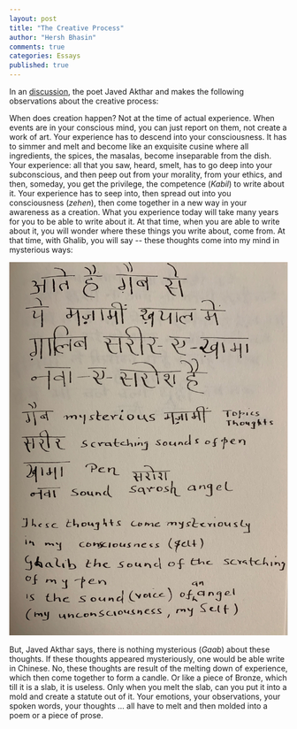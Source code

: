 ```yaml
---
layout: post
title: "The Creative Process"
author: "Hersh Bhasin"
comments: true
categories: Essays
published: true
---
```




In an [discussion](https://youtu.be/PyVQQBXeXLk), the poet Javed Akthar and makes the following observations about the creative process:

When does creation happen? Not at the time of actual experience. When events are in your conscious mind, you can just report on them, not create a work of art. Your experience has to descend  into your consciousness. It has to simmer and melt and become like an exquisite  cusine where all ingredients, the spices, the masalas, become inseparable from the dish. Your experience: all that you saw, heard, smelt, has to go deep into your subconscious, and then peep out from your morality, from your ethics, and then, someday, you get the privilege, the competence  (*Kabil*) to write about it. Your experience has to seep into, then spread out into you consciousness (*zehen*), then come together in a new way in your awareness as a creation. What you experience today will take many years for you to be able to write about it. At that time, when you are able to write about it, you will wonder where these things you write about, come from. At that time, with Ghalib, you will say -- these thoughts come into my mind in mysterious ways:

![ghalib-thoughts](../assets/ghalib-thoughts.jpg)

But, Javed Akthar says, there is nothing mysterious (*Gaab*) about these thoughts. If these thoughts appeared mysteriously, one would  be able write in Chinese. No, these thoughts are result of the melting down of experience, which then come together to form a candle. Or like a piece of Bronze, which till it is a slab, it is useless. Only  when you melt the slab, can you put it into a mold and create a statute out of it. Your emotions, your observations, your spoken words, your thoughts ... all have to melt and then molded into a poem or a piece of prose.

